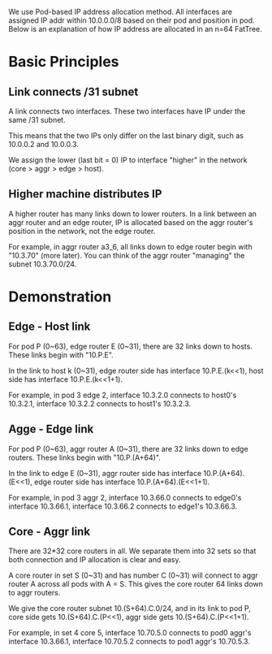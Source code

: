 We use Pod-based IP address allocation method.
All interfaces are assigned IP addr within 10.0.0.0/8 based on their pod and position in pod.
Below is an explanation of how IP address are allocated in an n=64 FatTree.

# Basic Principles

## Link connects /31 subnet
A link connects two interfaces. These two interfaces have IP under the same /31 subnet.

This means that the two IPs only differ on the last binary digit, such as 10.0.0.2 and 10.0.0.3.

We assign the lower (last bit = 0) IP to interface "higher" in the network (core > aggr > edge > host).

## Higher machine distributes IP
A higher router has many links down to lower routers.
In a link between an aggr router and an edge router, IP is allocated based on the aggr router's position in the network, not the edge router.

For example, in aggr router a3_6, all links down to edge router begin with "10.3.70" (more later).
You can think of the aggr router "managing" the subnet 10.3.70.0/24.

# Demonstration

## Edge - Host link

For pod P (0~63), edge router E (0~31), there are 32 links down to hosts. These links begin with "10.P.E".

In the link to host k (0~31), edge router side has interface 10.P.E.(k<<1), host side has interface 10.P.E.(k<<1+1).

For example, in pod 3 edge 2, interface 10.3.2.0 connects to host0's 10.3.2.1, interface 10.3.2.2 connects to host1's 10.3.2.3.

## Agge - Edge link

For pod P (0~63), aggr router A (0~31), there are 32 links down to edge routers. These links begin with "10.P.(A+64)".

In the link to edge E (0~31), aggr router side has interface 10.P.(A+64).(E<<1), edge router side has interface 10.P.(A+64).(E<<1+1).

For example, in pod 3 aggr 2, interface 10.3.66.0 connects to edge0's interface 10.3.66.1, interface 10.3.66.2 connects to edge1's 10.3.66.3.

## Core - Aggr link

There are 32*32 core routers in all. We separate them into 32 sets so that both connection and IP allocation is clear and easy.

A core router in set S (0~31) and has number C (0~31) will connect to aggr router A across all pods with A = S. This gives the core router 64 links down to aggr routers.

We give the core router subnet 10.(S+64).C.0/24, and in its link to pod P, core side gets 10.(S+64).C.(P<<1), aggr side gets 10.(S+64).C.(P<<1+1).

For example, in set 4 core 5, interface 10.70.5.0 connects to pod0 aggr's interface 10.3.66.1, interface 10.70.5.2 connects to pod1 aggr's 10.70.5.3.